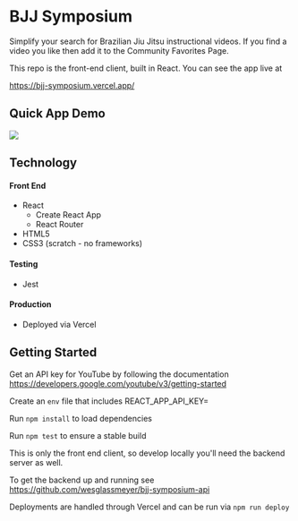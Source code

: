 # BJJ Symposium

Simplify your search for Brazilian Jiu Jitsu instructional videos. If you find a video you like then add it to the Community Favorites Page.

This repo is the front-end client, built in React. You can see the app live at

https://bjj-symposium.vercel.app/

## Quick App Demo

![](gif/demo.gif)

## Technology

#### Front End

- React
  - Create React App
  - React Router
- HTML5
- CSS3 (scratch - no frameworks)

#### Testing

- Jest

#### Production

- Deployed via Vercel

## Getting Started

Get an API key for YouTube by following the documentation https://developers.google.com/youtube/v3/getting-started

Create an `env` file that includes REACT_APP_API_KEY=<your-api-key>

Run `npm install` to load dependencies

Run `npm test` to ensure a stable build

This is only the front end client, so develop locally you'll need the backend server as well.

To get the backend up and running see https://github.com/wesglassmeyer/bjj-symposium-api

Deployments are handled through Vercel and can be run via `npm run deploy`
